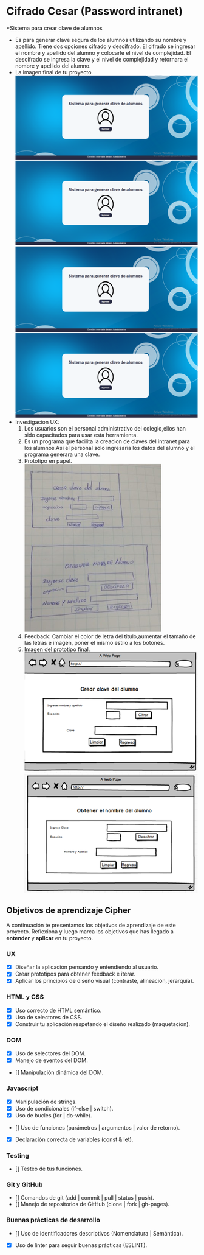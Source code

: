 # Cifrado Cesar (Password intranet)

*Sistema para crear clave de alumnos
* Es para generar clave segura de los alumnos utilizando su nombre y apellido. Tiene dos opciones cifrado y descifrado. El cifrado se ingresar el nombre y apellido del alumno y colocarle el nivel de complejidad. El descifrado se ingresa la clave y el nivel de complejidad y retornara el nombre y apellido del alumno. 
* La imagen final de tu proyecto.
  ![](/imagen/v1.png)
  ![](/imagen/v2.png)
  ![](/imagen/v3.png)
  ![](/imagen/v4.png)
* Investigacion UX:
  1. Los usuarios son el personal administrativo del colegio,ellos han sido capacitados para usar esta herramienta.
  2. Es un programa que facilita la creacion de claves del intranet para los alumnos.Asi el personal solo ingresaria los datos del alumno y el programa generara una clave.
  3. Prototipo en papel.
  ![](/imagen/prototipo.jpg)
  4. Feedback: Cambiar el color de letra del titulo,aumentar el tamaño de las letras e imagen, poner el mismo estilo a los botones.
  5. Imagen del prototipo final.
  ![](/imagen/p3.png)
  ![](/imagen/p4.png)     
  
## Objetivos de aprendizaje Cipher

A continuación te presentamos los objetivos de aprendizaje de este proyecto. Reflexiona y luego marca los objetivos que has llegado a **entender** y **aplicar** en tu proyecto.

### UX

- [X] Diseñar la aplicación pensando y entendiendo al usuario.
- [X] Crear prototipos para obtener feedback e iterar.
- [X] Aplicar los principios de diseño visual (contraste, alineación, jerarquía).

### HTML y CSS

- [X] Uso correcto de HTML semántico.
- [X] Uso de selectores de CSS.
- [X] Construir tu aplicación respetando el diseño realizado (maquetación).

### DOM

- [X] Uso de selectores del DOM.
- [X] Manejo de eventos del DOM.
- [] Manipulación dinámica del DOM.

### Javascript

- [X] Manipulación de strings.
- [X] Uso de condicionales (if-else | switch).
- [X] Uso de bucles (for | do-while).	
- [] Uso de funciones (parámetros | argumentos | valor de retorno).
- [X] Declaración correcta de variables (const & let).

### Testing
- [] Testeo de tus funciones.

### Git y GitHub
- [] Comandos de git (add | commit | pull | status | push).
- [] Manejo de repositorios de GitHub (clone | fork | gh-pages).

### Buenas prácticas de desarrollo
- [] Uso de identificadores descriptivos (Nomenclatura | Semántica).
- [X] Uso de linter para seguir buenas prácticas (ESLINT).
